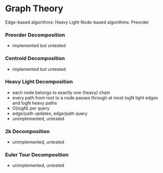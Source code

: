 # Graph Theory

Edge-based algorithms: Heavy Light
Node-based algorithms: Preorder

### Preorder Decomposition
- implemented but untested

### Centroid Decomposition
- implemented but untested

### Heavy Light Decomposition
- each node belongs to exactly one (heavy) chain
- every path from root to a node passes through at most logN light edges and logN heavy paths
- O(logN) per query
- edge/path updates, edge/path query
- unimplemented, untested

### 2k Decomposition
- unimplemented, untested

### Euler Tour Decomposition
- unimplemented, untested

